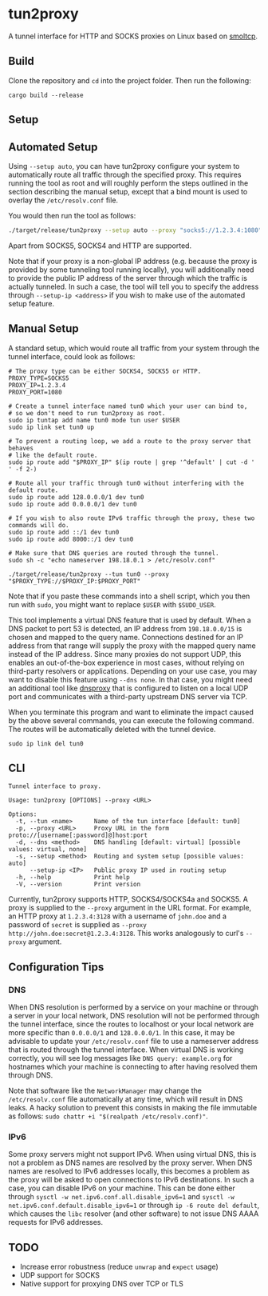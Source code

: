 # tun2proxy
A tunnel interface for HTTP and SOCKS proxies on Linux based on [smoltcp](https://github.com/smoltcp-rs/smoltcp).

## Build
Clone the repository and `cd` into the project folder. Then run the following:
```
cargo build --release
```

## Setup
## Automated Setup
Using `--setup auto`, you can have tun2proxy configure your system to automatically route all traffic through the
specified proxy. This requires running the tool as root and will roughly perform the steps outlined in the section
describing the manual setup, except that a bind mount is used to overlay the `/etc/resolv.conf` file.

You would then run the tool as follows:
```bash
./target/release/tun2proxy --setup auto --proxy "socks5://1.2.3.4:1080"
```

Apart from SOCKS5, SOCKS4 and HTTP are supported.

Note that if your proxy is a non-global IP address (e.g. because the proxy is provided by some tunneling tool running
locally), you will additionally need to provide the public IP address of the server through which the traffic is
actually tunneled. In such a case, the tool will tell you to specify the address through `--setup-ip <address>` if you
wish to make use of the automated setup feature.

## Manual Setup
A standard setup, which would route all traffic from your system through the tunnel interface, could look as follows:
```shell
# The proxy type can be either SOCKS4, SOCKS5 or HTTP.
PROXY_TYPE=SOCKS5
PROXY_IP=1.2.3.4
PROXY_PORT=1080

# Create a tunnel interface named tun0 which your user can bind to,
# so we don't need to run tun2proxy as root.
sudo ip tuntap add name tun0 mode tun user $USER
sudo ip link set tun0 up

# To prevent a routing loop, we add a route to the proxy server that behaves
# like the default route.
sudo ip route add "$PROXY_IP" $(ip route | grep '^default' | cut -d ' ' -f 2-)

# Route all your traffic through tun0 without interfering with the default route.
sudo ip route add 128.0.0.0/1 dev tun0
sudo ip route add 0.0.0.0/1 dev tun0

# If you wish to also route IPv6 traffic through the proxy, these two commands will do.
sudo ip route add ::/1 dev tun0
sudo ip route add 8000::/1 dev tun0

# Make sure that DNS queries are routed through the tunnel.
sudo sh -c "echo nameserver 198.18.0.1 > /etc/resolv.conf"

./target/release/tun2proxy --tun tun0 --proxy "$PROXY_TYPE://$PROXY_IP:$PROXY_PORT"
```

Note that if you paste these commands into a shell script, which you then run with `sudo`, you might want to replace
`$USER` with `$SUDO_USER`.

This tool implements a virtual DNS feature that is used by default. When a DNS packet to port 53 is detected, an IP
address from `198.18.0.0/15` is chosen and mapped to the query name. Connections destined for an IP address from that
range will supply the proxy with the mapped query name instead of the IP address. Since many proxies do not support UDP,
this enables an out-of-the-box experience in most cases, without relying on third-party resolvers or applications.
Depending on your use case, you may want to disable this feature using `--dns none`.
In that case, you might need an additional tool like [dnsproxy](https://github.com/AdguardTeam/dnsproxy) that is
configured to listen on a local UDP port and communicates with a third-party upstream DNS server via TCP.

When you terminate this program and want to eliminate the impact caused by the above several commands,
you can execute the following command. The routes will be automatically deleted with the tunnel device.
```shell
sudo ip link del tun0
```

## CLI
```
Tunnel interface to proxy.

Usage: tun2proxy [OPTIONS] --proxy <URL>

Options:
  -t, --tun <name>      Name of the tun interface [default: tun0]
  -p, --proxy <URL>     Proxy URL in the form proto://[username[:password]@]host:port
  -d, --dns <method>    DNS handling [default: virtual] [possible values: virtual, none]
  -s, --setup <method>  Routing and system setup [possible values: auto]
      --setup-ip <IP>   Public proxy IP used in routing setup
  -h, --help            Print help
  -V, --version         Print version
```
Currently, tun2proxy supports HTTP, SOCKS4/SOCKS4a and SOCKS5. A proxy is supplied to the `--proxy` argument in the
URL format. For example, an HTTP proxy at `1.2.3.4:3128` with a username of `john.doe` and a password of `secret` is
supplied as `--proxy http://john.doe:secret@1.2.3.4:3128`. This works analogously to curl's `--proxy` argument.

## Configuration Tips
### DNS
When DNS resolution is performed by a service on your machine or through a server in your local network, DNS resolution
will not be performed through the tunnel interface, since the routes to localhost or your local network are more
specific than `0.0.0.0/1` and `128.0.0.0/1`.
In this case, it may be advisable to update your `/etc/resolv.conf` file to use a nameserver address that is routed
through the tunnel interface. When virtual DNS is working correctly, you will see log messages like
`DNS query: example.org` for hostnames which your machine is connecting to after having resolved them through DNS.

Note that software like the `NetworkManager` may change the `/etc/resolv.conf` file automatically at any time, which
will result in DNS leaks. A hacky solution to prevent this consists in making the file immutable as follows:
`sudo chattr +i "$(realpath /etc/resolv.conf)"`.

### IPv6
Some proxy servers might not support IPv6. When using virtual DNS, this is not a problem as DNS names are resolved by
the proxy server. When DNS names are resolved to IPv6 addresses locally, this becomes a problem as the proxy will be
asked to open connections to IPv6 destinations. In such a case, you can disable IPv6 on your machine. This can be done
either through `sysctl -w net.ipv6.conf.all.disable_ipv6=1` and `sysctl -w net.ipv6.conf.default.disable_ipv6=1`
or through `ip -6 route del default`, which causes the `libc` resolver (and other software) to not issue DNS AAAA
requests for IPv6 addresses.

## TODO
- Increase error robustness (reduce `unwrap` and `expect` usage)
- UDP support for SOCKS
- Native support for proxying DNS over TCP or TLS
